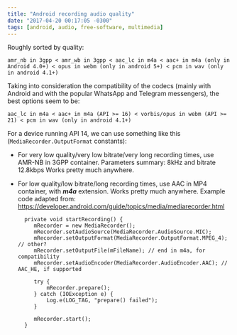 ```yaml
---
title: "Android recording audio quality"
date: "2017-04-20 00:17:05 -0300"
tags: [android, audio, free-software, multimedia]
---
```


Roughly sorted by quality:

    amr_nb in 3gpp < amr_wb in 3gpp < aac_lc in m4a < aac+ in m4a (only in Android 4.0+) < opus in webm (only in android 5+) < pcm in wav (only in android 4.1+)

Taking into consideration the compatibility of the codecs (mainly with
Android and with the popular WhatsApp and Telegram messengers), the best
options seem to be:

    aac_lc in m4a < aac+ in m4a (API >= 16) < vorbis/opus in webm (API >= 21) < pcm in wav (only in android 4.1+)


For a device running API 14, we can use something like this
(`MediaRecorder.OutputFormat` constants):

* For very low quality/very low bitrate/very long recording times, use
  AMR-NB in 3GPP container.  Parameters summary: 8kHz and bitrate 12.8kbps
  Works pretty much anywhere.

* For low quality/low bitrate/long recording times, use AAC in MP4
  container, with ***m4a*** extension. Works pretty much anywhere. Example
  code adapted from:
  https://developer.android.com/guide/topics/media/mediarecorder.html


        private void startRecording() {
           mRecorder = new MediaRecorder();
           mRecorder.setAudioSource(MediaRecorder.AudioSource.MIC);
           mRecorder.setOutputFormat(MediaRecorder.OutputFormat.MPEG_4); // other?
           mRecorder.setOutputFile(mFileName); // end in m4a, for compatibility
           mRecorder.setAudioEncoder(MediaRecorder.AudioEncoder.AAC); // AAC_HE, if supported

           try {
               mRecorder.prepare();
           } catch (IOException e) {
               Log.e(LOG_TAG, "prepare() failed");
           }

           mRecorder.start();
        }


